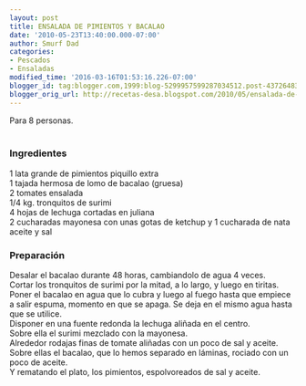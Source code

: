 ```yaml
---
layout: post
title: ENSALADA DE PIMIENTOS Y BACALAO
date: '2010-05-23T13:40:00.000-07:00'
author: Smurf Dad
categories:
- Pescados
- Ensaladas
modified_time: '2016-03-16T01:53:16.226-07:00'
blogger_id: tag:blogger.com,1999:blog-5299957599287034512.post-4372648373271120250
blogger_orig_url: http://recetas-desa.blogspot.com/2010/05/ensalada-de-pimientos-y-bacalao.html
---
```


Para 8 personas.<br /><br /><h3>Ingredientes</h3><p>1 lata grande de pimientos piquillo extra<br />1 tajada hermosa de lomo de bacalao (gruesa)<br />2 tomates ensalada<br />1/4 kg. tronquitos de surimi<br />4 hojas de lechuga cortadas en juliana<br />2 cucharadas mayonesa con unas gotas de ketchup y 1 cucharada de nata<br />aceite y sal</p><h3>Preparaci&oacute;n</h3><p>Desalar el bacalao durante 48 horas, cambiandolo de agua 4 veces.<br />Cortar los tronquitos de surimi por la mitad, a lo largo, y luego en tiritas.<br />Poner el bacalao en agua que lo cubra y luego al fuego hasta que empiece a salir espuma, momento en que se apaga. Se deja en el mismo agua hasta que se utilice.<br />Disponer en una fuente redonda la lechuga ali&ntilde;ada en el centro.<br />Sobre ella el surimi mezclado con la mayonesa.<br />Alrededor rodajas finas de tomate ali&ntilde;adas con un poco de sal y aceite.<br />Sobre ellas el bacalao, que lo hemos separado en l&aacute;minas, rociado con un poco de aceite.<br />Y rematando el plato, los pimientos, espolvoreados de sal y aceite.</p>